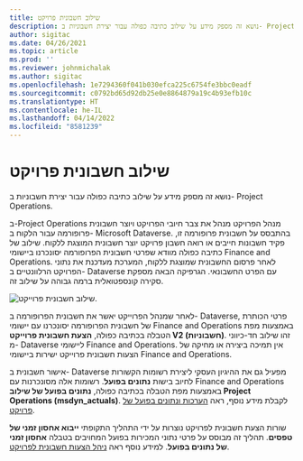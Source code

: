 ```yaml
---
title: שילוב חשבונית פרויקט
description: נושא זה מספק מידע על שילוב כתיבה כפולה עבור יצירת חשבוניות ב- Project Operations.
author: sigitac
ms.date: 04/26/2021
ms.topic: article
ms.prod: ''
ms.reviewer: johnmichalak
ms.author: sigitac
ms.openlocfilehash: 1e7294360f041b030efca225c6754fe3bbc0eadf
ms.sourcegitcommit: c0792bd65d92db25e0e8864879a19c4b93efb10c
ms.translationtype: HT
ms.contentlocale: he-IL
ms.lasthandoff: 04/14/2022
ms.locfileid: "8581239"
---
```

# <a name="project-invoice-integration"></a>שילוב חשבונית פרויקט

נושא זה מספק מידע על שילוב כתיבה כפולה עבור יצירת חשבוניות ב- Project Operations.

ב-Project Operations מנהל הפרויקט מנהל את צבר חיובי הפרויקט ויוצר חשבונית פרופורמה עבור הלקוח ב- Microsoft Dataverse. בהתבסס על חשבונית פרופורמה זו, פקיד חשבונות חייבים או רואה חשבון פרויקט יוצר חשבונית המוצגת ללקוח. שילוב של כתיבה כפולה מוודא שפרטי חשבונית הפרופורמה יסונכרנו ביישומי Finance and Operations. לאחר פרסום החשבונית שמוצגת ללקוח, המערכת מעדכנת את נתוני הפרויקט הרלוונטיים ב- Dataverse עם הפרט החשבונאי. הגרפיקה הבאה מספקת סקירה קונספטואלית ברמה גבוהה על שילוב זה.

   ![שילוב חשבונית פרוייקט.](./media/DW5Invoicing.png)

לאחר שמנהל הפרוייקט יאשר את חשבונית הפרופורמה ב- Dataverse, פרטי הכותרת של חשבונית הפרופורמה יסונכרנו עם יישומי Finance and Operations באמצעות מפת הטבלה בכתיבה כפולה, **הצעת חשבונית פרוייקט V2 (חשבוניות)**. זהו שילוב חד-כיווני מ- Dataverse ליישומי Finance and Operations. אין תמיכה ביצירה או מחיקה של הצעות חשבונית פרוייקט ישירות ביישומי Finance and Operations.

אישור חשבונית ב- Dataverse מפעיל גם את ההיגיון העסקי ליצירת רשומות הקשורות לחיוב בישות **נתונים בפועל**. רשומות אלה מסונכרנות עם Finance and Operations באמצעות מפת הטבלה בכתיבה כפולה, **נתונים בפועל של שילוב Project Operations‏ (msdyn\_actuals)**. לקבלת מידע נוסף, ראה [הערכות ונתונים בפועל של פרויקט](resource-dual-write-estimates-actuals.md). 

שורות הצעת חשבונית לפרויקט נוצרות על ידי התהליך התקופתי **ייבוא אחסון זמני של טפסים**. תהליך זה מבוסס על פרטי נתוני המכירות בפועל המחויבים בטבלה **אחסון זמני של נתונים בפועל**. למידע נוסף ראה [ניהל הצעות חשבונית לפרויקט](../invoicing/format-update-project-invoice-proposals.md#create-project-invoice-proposals). 
